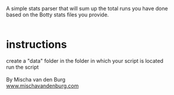 A simple stats parser that will sum up the total runs you have done<br>
based on the Botty stats files you provide.<br>
<br>
# instructions
create a "data" folder in the folder in which your script is located<br>
run the script<br>
<br>
By Mischa van den Burg<br>
www.mischavandenburg.com
